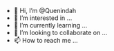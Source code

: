 - 👋 Hi, I’m @Quenindah
- 👀 I’m interested in ...
- 🌱 I’m currently learning ...
- 💞️ I’m looking to collaborate on ...
- 📫 How to reach me ...

<!---
Quenindah/Quenindah is a ✨ special ✨ repository because its `README.md` (this file) appears on your GitHub profile.
You can click the Preview link to take a look at your changes.
--->
